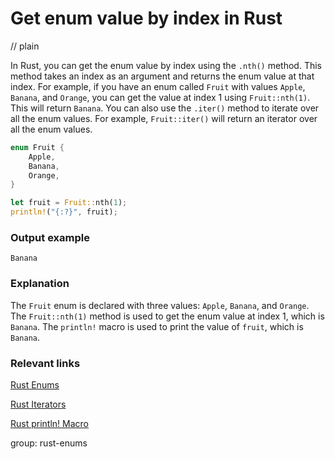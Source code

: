 # Get enum value by index in Rust
// plain

In Rust, you can get the enum value by index using the `.nth()` method. This method takes an index as an argument and returns the enum value at that index. For example, if you have an enum called `Fruit` with values `Apple`, `Banana`, and `Orange`, you can get the value at index 1 using `Fruit::nth(1)`. This will return `Banana`. You can also use the `.iter()` method to iterate over all the enum values. For example, `Fruit::iter()` will return an iterator over all the enum values.
```rust
enum Fruit {
    Apple,
    Banana,
    Orange,
}

let fruit = Fruit::nth(1);
println!("{:?}", fruit);
```

### Output example
```
Banana
```

### Explanation
The `Fruit` enum is declared with three values: `Apple`, `Banana`, and `Orange`. The `Fruit::nth(1)` method is used to get the enum value at index 1, which is `Banana`. The `println!` macro is used to print the value of `fruit`, which is `Banana`.

### Relevant links
[Rust Enums](https://doc.rust-lang.org/book/ch06-01-defining-an-enum.html)

[Rust Iterators](https://doc.rust-lang.org/book/ch13-01-what-is-an-iterator.html)

[Rust println! Macro](https://doc.rust-lang.org/std/macro.println.html)

group: rust-enums